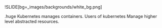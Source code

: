!SLIDE[bg=_images/backgrounds/white_bg.png]


.huge Kubernetes manages containers. <span class="teal">Users of kubernetes</span> Manage higher level abstracted <span class="teal">resources.</span>

